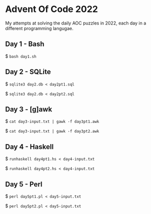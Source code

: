 # Advent Of Code 2022

My attempts at solving the daily AOC puzzles in 2022, each day in a different programming langugae.

## Day 1 - Bash

$ `bash day1.sh`

## Day 2 - SQLite

$ `sqlite3 day2.db < day2pt1.sql`

$ `sqlite3 day2.db < day2pt2.sql`

## Day 3 - [g]awk

$ `cat day3-input.txt | gawk -f day3pt1.awk`

$ `cat day3-input.txt | gawk -f day3pt2.awk`

## Day 4 - Haskell

$ `runhaskell day4pt1.hs < day4-input.txt`

$ `runhaskell day4pt2.hs < day4-input.txt`

## Day 5 - Perl

$ `perl day5pt1.pl < day5-input.txt`

$ `perl day5pt2.pl < day5-input.txt`

